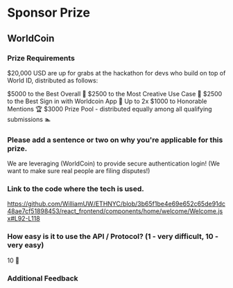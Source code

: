 # Sponsor Prize

## WorldCoin

### Prize Requirements

$20,000 USD are up for grabs at the hackathon for devs who build on top of World ID, distributed as follows:

$5000 to the Best Overall 🥇
$2500 to the Most Creative Use Case 🧞
$2500 to the Best Sign in with Worldcoin App 🔑
Up to 2x $1000 to Honorable Mentions 🏆
$3000 Prize Pool - distributed equally among all qualifying submissions 🏊

### Please add a sentence or two on why you're applicable for this prize.

We are leveraging (WorldCoin) to provide secure authentication login! (We want to make sure real people are filing disputes!)

### Link to the code where the tech is used.

https://github.com/WilliamUW/ETHNYC/blob/3b65f1be4e69e652c65de91dc48ae7cf51898453/react_frontend/components/home/welcome/Welcome.jsx#L92-L118

### How easy is it to use the API / Protocol? (1 - very difficult, 10 - very easy)

10 🌟

### Additional Feedback

